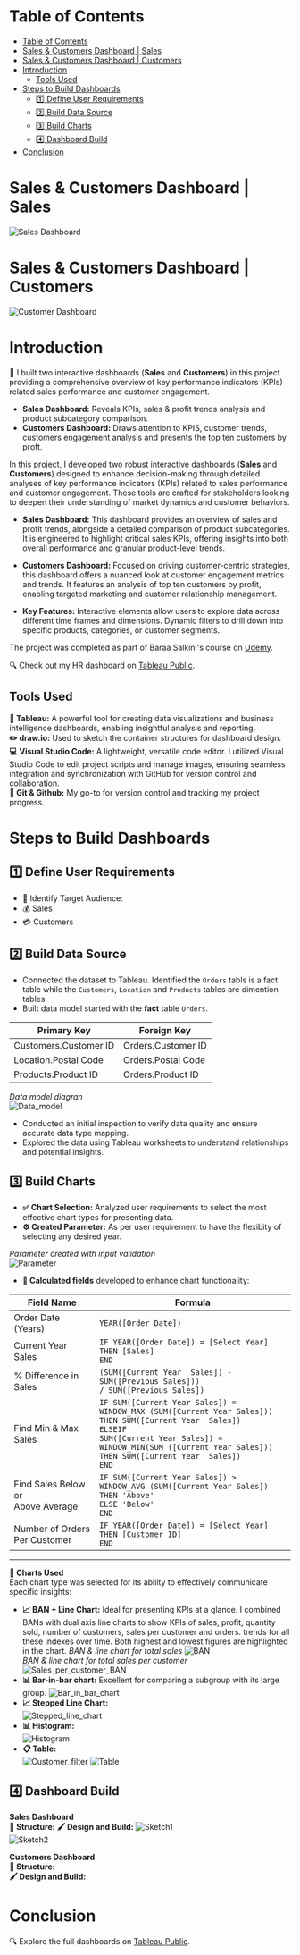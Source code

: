 # Table of Contents
- [Table of Contents](#table-of-contents)
- [Sales \& Customers Dashboard | Sales](#sales--customers-dashboard--sales)
- [Sales \& Customers Dashboard | Customers](#sales--customers-dashboard--customers)
- [Introduction](#introduction)
  - [Tools Used](#tools-used)
- [Steps to Build Dashboards](#steps-to-build-dashboards)
  - [:one: Define User Requirements](#one-define-user-requirements)
  - [:two: Build Data Source](#two-build-data-source)
  - [:three: Build Charts](#three-build-charts)
  - [:four: Dashboard Build](#four-dashboard-build)
- [Conclusion](#conclusion)

# Sales & Customers Dashboard | Sales  
![Sales Dashboard](/Sales%20Dashboard%20Materials/Images/Sales%20Dashboard.gif)  
# Sales & Customers Dashboard | Customers
![Customer Dashboard](/Sales%20Dashboard%20Materials/Images/Customers%20Dashboard.gif)  

# Introduction  
:mega: I built two interactive dashboards (**Sales** and **Customers**) in this project providing a comprehensive overview of key performance indicators (KPIs) related sales performance and customer engagement. 

- **Sales Dashboard:** Reveals KPIs, sales & profit trends analysis and product subcategory comparison.
- **Customers Dashboard:** Draws attention to KPIS, customer trends, customers engagement analysis and presents the top ten customers by proft.


In this project, I developed two robust interactive dashboards (**Sales** and **Customers**) designed to enhance decision-making through detailed analyses of key performance indicators (KPIs) related to sales performance and customer engagement. These tools are crafted for stakeholders looking to deepen their understanding of market dynamics and customer behaviors.

- **Sales Dashboard:** This dashboard provides an overview of sales and profit trends, alongside a detailed comparison of product subcategories. It is engineered to highlight critical sales KPIs, offering insights into both overall performance and granular product-level trends.

- **Customers Dashboard:** Focused on driving customer-centric strategies, this dashboard offers a nuanced look at customer engagement metrics and trends. It features an analysis of top ten customers by profit, enabling targeted marketing and customer relationship management.

- **Key Features:** Interactive elements allow users to explore data across different time frames and dimensions. Dynamic filters to drill down into specific products, categories, or customer segments.

The project was completed as part of Baraa Salkini's course on [Udemy](https://www.udemy.com/course/the-tableau-ultimate-course-from-zero-to-hero).  

:mag: Check out my HR dashboard on [Tableau Public](https://public.tableau.com/app/profile/mei.liu4813/viz/SalesCustomersDashboardsDataWithBaraa/CustomersDashboard).
## Tools Used
**:art: Tableau:** A powerful tool for creating data visualizations and business intelligence dashboards, enabling insightful analysis and reporting.  
**:pencil2: draw.io:** Used to sketch the container structures for dashboard design.
**:computer: Visual Studio Code:** A lightweight, versatile code editor. I utilized Visual Studio Code to edit project scripts and manage images, ensuring seamless integration and synchronization with GitHub for version control and collaboration.  
**:octopus: Git & Github:** My go-to for version control and tracking my project progress.
# Steps to Build Dashboards
## :one: Define User Requirements
- :dart: Identify Target Audience:
- :moneybag: Sales
- :credit_card: Customers
## :two: Build Data Source
- Connected the dataset to Tableau. Identified the `Orders` tabls is a fact table while the `Customers`, `Location` and `Products` tables are dimention tables.
- Built data model started with the **fact** table `Orders`.  

| Primary Key | Foreign Key|
|-------------|------------|
| Customers.Customer ID | Orders.Customer ID |
| Location.Postal Code | Orders.Postal Code |
| Products.Product ID | Orders.Product ID|  

*Data model diagran*  
![Data_model](/Sales%20Dashboard%20Materials/Images/Connect_data.png)
- Conducted an initial inspection to verify data quality and ensure accurate data type mapping.
- Explored the data using Tableau worksheets to understand relationships and potential insights.
## :three: Build Charts
- **:white_check_mark: Chart Selection:** Analyzed user requirements to select the most effective chart types for presenting data.
- **:gear: Created Parameter:** As per user requirement to have the flexibity of selecting any desired year.  


*Parameter created with input validation*  
![Parameter](/Sales%20Dashboard%20Materials/Images/Parameter.png)
- **:1234: Calculated fields** developed to enhance chart functionality:  

| Field Name |Formula   |                                                            
|------------|----------|
| Order Date (Years) | `YEAR([Order Date])`|
| Current Year Sales | `IF YEAR([Order Date]) = [Select Year]` <br> `THEN [Sales]` <br> `END`|
| %  Difference in Sales |  `(SUM([Current Year  Sales]) - SUM([Previous Sales]))` <br> `/ SUM([Previous Sales])`|
| Find Min & Max Sales | `IF SUM([Current Year Sales]) =` <br> `WINDOW_MAX (SUM([Current Year Sales]))` <br> `THEN SUM([Current Year  Sales])` <br> `ELSEIF` <br> `SUM([Current Year Sales]) =` <br> `WINDOW_MIN(SUM ([Current Year Sales]))` <br> `THEN SUM([Current Year  Sales])` <br> `END`|
| Find Sales Below or <br> Above Average | `IF SUM([Current Year Sales]) >` <br> `WINDOW_AVG (SUM([Current Year Sales])` <br> `THEN 'Above'` <br> `ELSE 'Below'` <br> `END` |
| Number of Orders <br> Per Customer| `IF YEAR([Order Date]) = [Select Year]` <br> `THEN [Customer ID]` <br> `END`  
___
**:abacus: Charts Used**  
Each chart type was selected for its ability to effectively communicate specific insights:  
- **:chart_with_upwards_trend: BAN + Line Chart:** Ideal for presenting KPIs at a glance. I combined BANs with dual axis line charts to show KPIs of sales, profit, quantity sold, number of customers, sales per customer and orders. trends for all these indexes over time. Both highest and lowest figures are highlighted in the chart.
  *BAN & line chart for total sales*
![BAN](/Sales%20Dashboard%20Materials/Images/Total_Sales_BAN.png)  
  *BAN & line chart for total sales per customer*
![Sales_per_customer_BAN](/Sales%20Dashboard%20Materials/Images/Total_Sales_Per_Customer.png)  
- **:bar_chart: Bar-in-bar chart:** Excellent for comparing a subgroup with its large group. 
  ![Bar_in_bar_chart](/Sales%20Dashboard%20Materials/Images/Bar_in_bar_chart.png)
- **:chart_with_upwards_trend: Stepped Line Chart:**  
  ![Stepped_line_chart](/Sales%20Dashboard%20Materials/Images/Step_line_chart.png)
- **:bar_chart: Histogram:**  
  ![Histogram](/Sales%20Dashboard%20Materials/Images/Histogram.png)  
- **:clipboard: Table:**  
  ![Customer_filter](/Sales%20Dashboard%20Materials/Images/Top_10_customer_filter.png)
  ![Table](/Sales%20Dashboard%20Materials/Images/Top_customer_table.png)  

## :four: Dashboard Build  
**Sales Dashboard**  
**:bricks: Structure:**
**:paintbrush: Design and Build:**
![Sketch1](/Sales%20Dashboard%20Materials/Images/Sketch1.png)    
![Sketch2](/Sales%20Dashboard%20Materials/Images/Sketch2.png)  

**Customers Dashboard**  
**:bricks: Structure:**  
**:paintbrush: Design and Build:**
# Conclusion
:mag: Explore the full dashboards on [Tableau Public](https://public.tableau.com/app/profile/mei.liu4813/viz/SalesCustomersDashboardsDataWithBaraa/CustomersDashboard).

